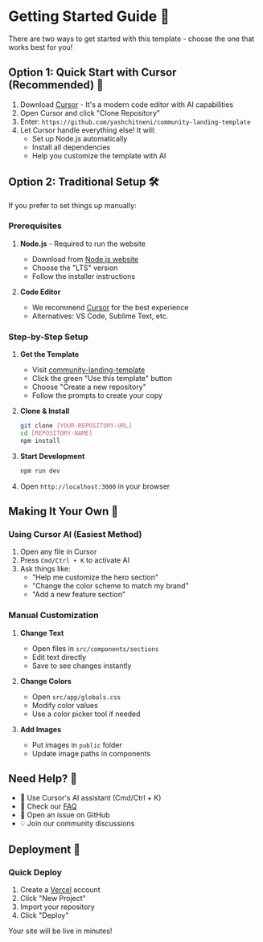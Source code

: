 # Getting Started Guide 🚀

There are two ways to get started with this template - choose the one that works best for you!

## Option 1: Quick Start with Cursor (Recommended) 🎯

1. Download [Cursor](https://cursor.sh/) - It's a modern code editor with AI capabilities
2. Open Cursor and click "Clone Repository"
3. Enter: `https://github.com/yashchitneni/community-landing-template`
4. Let Cursor handle everything else! It will:
   - Set up Node.js automatically
   - Install all dependencies
   - Help you customize the template with AI

## Option 2: Traditional Setup 🛠️

If you prefer to set things up manually:

### Prerequisites

1. **Node.js** - Required to run the website
   - Download from [Node.js website](https://nodejs.org)
   - Choose the "LTS" version
   - Follow the installer instructions

2. **Code Editor**
   - We recommend [Cursor](https://cursor.sh/) for the best experience
   - Alternatives: VS Code, Sublime Text, etc.

### Step-by-Step Setup

1. **Get the Template**
   - Visit [community-landing-template](https://github.com/yashchitneni/community-landing-template)
   - Click the green "Use this template" button
   - Choose "Create a new repository"
   - Follow the prompts to create your copy

2. **Clone & Install**
   ```bash
   git clone [YOUR-REPOSITORY-URL]
   cd [REPOSITORY-NAME]
   npm install
   ```

3. **Start Development**
   ```bash
   npm run dev
   ```

4. Open `http://localhost:3000` in your browser

## Making It Your Own 🎨

### Using Cursor AI (Easiest Method)

1. Open any file in Cursor
2. Press `Cmd/Ctrl + K` to activate AI
3. Ask things like:
   - "Help me customize the hero section"
   - "Change the color scheme to match my brand"
   - "Add a new feature section"

### Manual Customization

1. **Change Text**
   - Open files in `src/components/sections`
   - Edit text directly
   - Save to see changes instantly

2. **Change Colors**
   - Open `src/app/globals.css`
   - Modify color values
   - Use a color picker tool if needed

3. **Add Images**
   - Put images in `public` folder
   - Update image paths in components

## Need Help? 🤝

- 🤖 Use Cursor's AI assistant (Cmd/Ctrl + K)
- 📖 Check our [FAQ](./FAQ.md)
- 🐛 Open an issue on GitHub
- 💡 Join our community discussions

## Deployment 🚀

### Quick Deploy
1. Create a [Vercel](https://vercel.com) account
2. Click "New Project"
3. Import your repository
4. Click "Deploy"

Your site will be live in minutes! 